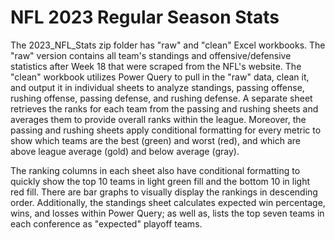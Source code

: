 # NFL 2023 Regular Season Stats
The 2023_NFL_Stats zip folder has "raw" and "clean" Excel workbooks. The "raw" version contains all team's standings and offensive/defensive statistics after Week 18 that were scraped from the NFL's website. The "clean" workbook utilizes Power Query to pull in the "raw" data, clean it, and output it in individual sheets to analyze standings, passing offense, rushing offense, passing defense, and rushing defense. A separate sheet retrieves the ranks for each team from the passing and rushing sheets and averages them to provide overall ranks within the league. Moreover, the passing and rushing sheets apply conditional formatting for every metric to show which teams are the best (green) and worst (red), and which are above league average (gold) and below average (gray).

The ranking columns in each sheet also have conditional formatting to quickly show the top 10 teams in light green fill and the bottom 10 in light red fill. There are bar graphs to visually display the rankings in descending order. Additionally, the standings sheet calculates expected win percentage, wins, and losses within Power Query; as well as, lists the top seven teams in each conference as "expected" playoff teams.
